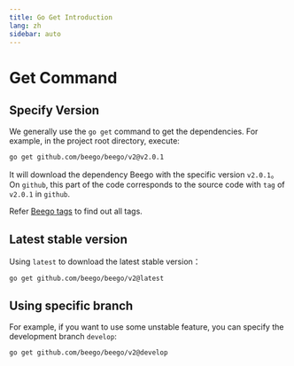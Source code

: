 ```yaml
---
title: Go Get Introduction
lang: zh
sidebar: auto
---
```


# Get Command

## Specify Version

We generally use the `go get` command to get the dependencies. For example, in the project root directory, execute:

```shell
go get github.com/beego/beego/v2@v2.0.1
```

It will download the dependency Beego with the specific version `v2.0.1`。On `github`, this part of the code corresponds to the source code with `tag` of `v2.0.1` in `github`.

Refer [Beego tags](https://github.com/beego/beego/tags) to find out all tags.

## Latest stable version

Using `latest` to download the latest stable version：

```shell
go get github.com/beego/beego/v2@latest
```

## Using specific branch

For example, if you want to use some unstable feature, you can specify the development branch `develop`:

```shell
go get github.com/beego/beego/v2@develop
```
